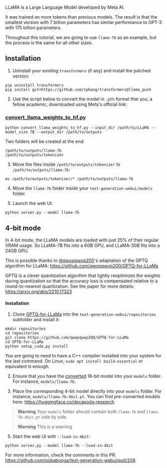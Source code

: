 LLaMA is a Large Language Model developed by Meta AI. 

It was trained on more tokens than previous models. The result is that the smallest version with 7 billion parameters has similar performance to GPT-3 with 175 billion parameters.

Throughout this tutorial, we are going to use `llama-7b` as an example, but the process is the same for all other sizes.

## Installation

1. Uninstall your existing `transformers` (if any) and install the patched version:

```
pip uninstall transformers
pip install git+https://github.com/zphang/transformers@llama_push
```


2. Use the script below to convert the model in `.pth` format that you, a fellow academic, downloaded using Meta's official link:

### [convert_llama_weights_to_hf.py](https://github.com/zphang/transformers/blob/llama_push/src/transformers/models/llama/convert_llama_weights_to_hf.py)

```
python convert_llama_weights_to_hf.py --input_dir /path/to/LLaMA --model_size 7B --output_dir /path/to/outputs
```

Two folders will be created at the end:

```
/path/to/outputs/llama-7b
/path/to/outputs/tokenizer
```

3. Move the files inside `/path/to/outputs/tokenizer` to `/path/to/outputs/llama-7b`:

```
mv /path/to/outputs/tokenizer/* /path/to/outputs/llama-7b
```

4. Move the `llama-7b` folder inside your `text-generation-webui/models` folder.

5. Launch the web UI:

```
python server.py --model llama-7b
```

## 4-bit mode

In 4-bit mode, the LLaMA models are loaded with just 25% of their regular VRAM usage. So LLaMA-7B fits into a 6GB GPU, and LLaMA-30B fits into a 24GB GPU.

This is possible thanks to [@qwopqwop200](https://github.com/qwopqwop200/GPTQ-for-LLaMa)'s adaptation of the GPTQ algorithm for LLaMA: https://github.com/qwopqwop200/GPTQ-for-LLaMa

GPTQ is a clever quantization algorithm that lightly reoptimizes the weights during quantization so that the accuracy loss is compensated relative to a round-to-nearest quantization. See the paper for more details: https://arxiv.org/abs/2210.17323

#### Installation

1. Clone [GPTQ-for-LLaMa](https://github.com/qwopqwop200/GPTQ-for-LLaMa) into the `text-generation-webui/repositories` subfolder and install it:

```
mkdir repositories
cd repositories
git clone https://github.com/qwopqwop200/GPTQ-for-LLaMa
cd GPTQ-for-LLaMa
python setup_cuda.py install
```

You are going to need to have a C++ compiler installed into your system for the last command. On Linux, `sudo apt install build-essential` or equivalent is enough.

2. Ensure that you have the [converted](https://github.com/oobabooga/text-generation-webui/wiki/LLaMA-model#convert_llama_weights_to_hfpy) 16-bit model into your `models` folder. For instance, `models/llama-7b`.

3. Place the corresponding 4-bit model directly into your `models` folder. For instance, `models/llama-7b-4bit.pt`. You can find pre-converted models here: https://huggingface.co/decapoda-research

> **Warning**
> Your `models` folder should contain both `llama-7b` and `llama-7b-4bit.pt` side by side.

> **Warning**
> This is a warning

5. Start the web UI with `--load-in-4bit`:

```
python server.py --model llama-7b --load-in-4bit
```

For more information, check the comments in this PR: https://github.com/oobabooga/text-generation-webui/pull/206.